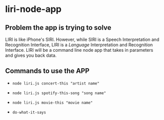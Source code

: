 # liri-node-app

## Problem the app is trying to solve
LIRI is like iPhone's SIRI. However, while SIRI is a Speech Interpretation and Recognition Interface, LIRI is a _Language_ Interpretation and Recognition Interface. LIRI will be a command line node app that takes in parameters and gives you back data.

## Commands to use the APP

   * `node liri.js concert-this "artist name"`

   * `node liri.js spotify-this-song "song name"`

   * `node liri.js movie-this "movie name"`

   * `do-what-it-says`




